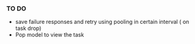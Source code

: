 
### TO DO
- save failure responses and retry using pooling in certain interval ( on task drop)
- Pop model to view the task